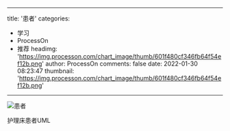 
---
title: '患者'
categories: 
 - 学习
 - ProcessOn
 - 推荐
headimg: 'https://img.processon.com/chart_image/thumb/601f480cf346fb64f54ef12b.png'
author: ProcessOn
comments: false
date: 2022-01-30 08:23:47
thumbnail: 'https://img.processon.com/chart_image/thumb/601f480cf346fb64f54ef12b.png'
---

<div>   
<img class="thumb" alt="患者" src="https://img.processon.com/chart_image/thumb/601f480cf346fb64f54ef12b.png" referrerpolicy="no-referrer">
<p>护理床患者UML</p>  
</div>
            